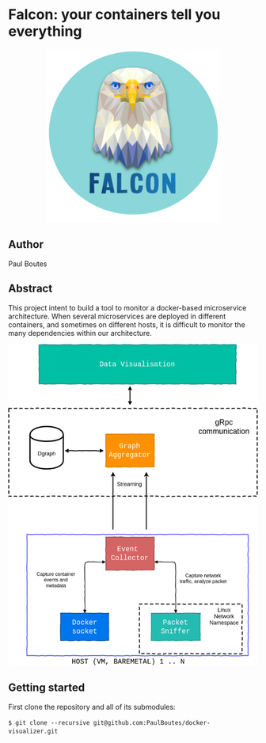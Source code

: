 # Falcon: your containers tell you everything
<p align="center">
  <img src="docs/logo.png" width="350">
</p>

## Author

Paul Boutes

## Abstract

This project intent to build a tool to monitor a docker-based microservice architecture.
When several microservices are deployed in different containers, and sometimes on different hosts,
it is difficult to monitor the many dependencies within our architecture.

![architecture](docs/collector.png)

## Getting started

First clone the repository and all of its submodules: 

`$ git clone --recursive git@github.com:PaulBoutes/docker-visualizer.git`
